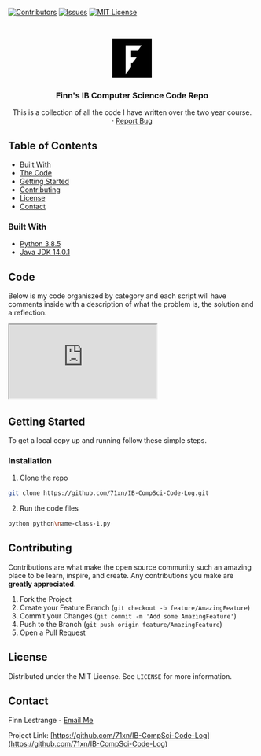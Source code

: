 
<!-- PROJECT SHIELDS -->
<!--
*** I'm using markdown "reference style" links for readability.
*** Reference links are enclosed in brackets [ ] instead of parentheses ( ).
*** See the bottom of this document for the declaration of the reference variables
*** for contributors-url, forks-url, etc. This is an optional, concise syntax you may use.
*** https://www.markdownguide.org/basic-syntax/#reference-style-links
-->
[![Contributors][contributors-shield]][contributors-url]
[![Issues][issues-shield]][issues-url]
[![MIT License][license-shield]][license-url]




<!-- PROJECT LOGO -->
<br />
<p align="center">
  <a href="https://github.com/71xn/IB-CompSci-Code-Log">
    <img src="https://github.com/71xn/IB-CompSci-Code-Log/raw/master/images/profile.jpg" alt="Logo" width="80" height="80">
  </a>

  <h3 align="center">Finn's IB Computer Science Code Repo</h3>

  <p align="center">
    This is a collection of all the code I have written over the two year course.
    <br />
    ·
    <a href="https://github.com/71xn/IB-CompSci-Code-Log/issues">Report Bug</a>
  </p>
</p>



<!-- TABLE OF CONTENTS -->
## Table of Contents

* [Built With](#built-with)
* [The Code](#code)
* [Getting Started](#getting-started)
* [Contributing](#contributing)
* [License](#license)
* [Contact](#contact)



### Built With

* [Python 3.8.5](https://python.org)
* [Java JDK 14.0.1](https://www.oracle.com/uk/java/technologies/javase-downloads.html)


## Code

Below is my code organiszed by category and each script will have comments inside with a description of what the problem is, the solution and a reflection.

<iframe src="https://docs.google.com/spreadsheets/d/e/2PACX-1vQFpNpNM_-9b93GyTY7mo4zoxZCY7lSRrvws2Txu8yghUbBd94XWlvp5w0kUhbBMwCFrnW4TAWfNa_R/pubhtml?gid=0&amp;single=true&amp;widget=true&amp;headers=false"></iframe>


<!-- GETTING STARTED -->
## Getting Started

To get a local copy up and running follow these simple steps.

### Installation

1. Clone the repo
```sh
git clone https://github.com/71xn/IB-CompSci-Code-Log.git
```
2. Run the code files
```sh
python python\name-class-1.py
```





<!-- CONTRIBUTING -->
## Contributing

Contributions are what make the open source community such an amazing place to be learn, inspire, and create. Any contributions you make are **greatly appreciated**.

1. Fork the Project
2. Create your Feature Branch (`git checkout -b feature/AmazingFeature`)
3. Commit your Changes (`git commit -m 'Add some AmazingFeature'`)
4. Push to the Branch (`git push origin feature/AmazingFeature`)
5. Open a Pull Request



<!-- LICENSE -->
## License

Distributed under the MIT License. See `LICENSE` for more information.



<!-- CONTACT -->
## Contact

Finn Lestrange - [Email Me](mailto:flestrange@isa.aberdeen.sch.uk)

Project Link: [https://github.com/71xn/IB-CompSci-Code-Log](https://github.com/71xn/IB-CompSci-Code-Log)




<!-- MARKDOWN LINKS & IMAGES -->
<!-- https://www.markdownguide.org/basic-syntax/#reference-style-links -->
[contributors-shield]: https://img.shields.io/github/contributors/71xn/IB-CompSci-Code-Log.svg?style=flat-square
[contributors-url]: https://github.com/71xn/IB-CompSci-Code-Log/graphs/contributors
[issues-shield]: https://img.shields.io/github/issues/71xn/IB-CompSci-Code-Log.svg?style=flat-square
[issues-url]: https://github.com/71xn/IB-CompSci-Code-Log/issues
[license-shield]: https://img.shields.io/github/license/71xn/IB-CompSci-Code-Log.svg?style=flat-square
[license-url]: https://github.com/71xn/IB-CompSci-Code-Log/blob/master/LICENSE.txt
